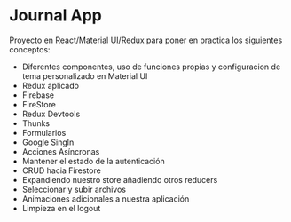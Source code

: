 # Journal App

Proyecto en React/Material UI/Redux para poner en practica los siguientes conceptos:

- Diferentes componentes, uso de funciones propias y configuracion de tema personalizado en Material UI
- Redux aplicado
- Firebase
- FireStore
- Redux Devtools
- Thunks
- Formularios
- Google SingIn
- Acciones Asíncronas
- Mantener el estado de la autenticación
- CRUD hacia Firestore
- Expandiendo nuestro store añadiendo otros reducers
- Seleccionar y subir archivos
- Animaciones adicionales a nuestra aplicación
- Limpieza en el logout